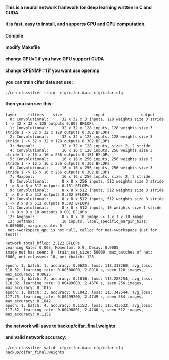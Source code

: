 #### This is a neural network framwork for deep learning written in C and CUDA.
#### It is fast, easy to install, and supports CPU and GPU computation.


#### Compile

#### modify Makefile
#### change GPU=1 if you have GPU support CUDA
#### change OPENMP=1 if you want use openmp

#### you can train cifar data set use:
```
./cnn classifier train  cfg/cifar.data cfg/cifar.cfg
```

#### then you can see this:

```
layer     filters    size              input                output
  0: Convolutional:      32 x 32 x 3 inputs, 128 weights size 3 stride 1 -> 32 x 32 x 128 outputs 0.007 BFLOPs
  1: Convolutional:      32 x 32 x 128 inputs, 128 weights size 3 stride 1 -> 32 x 32 x 128 outputs 0.302 BFLOPs
  2: Convolutional:      32 x 32 x 128 inputs, 128 weights size 3 stride 1 -> 32 x 32 x 128 outputs 0.302 BFLOPs
  3: Maxpool:            32 x 32 x 128 inputs, size: 2, 2 stride
  4: Convolutional:      16 x 16 x 128 inputs, 256 weights size 3 stride 1 -> 16 x 16 x 256 outputs 0.151 BFLOPs
  5: Convolutional:      16 x 16 x 256 inputs, 256 weights size 3 stride 1 -> 16 x 16 x 256 outputs 0.302 BFLOPs
  6: Convolutional:      16 x 16 x 256 inputs, 256 weights size 3 stride 1 -> 16 x 16 x 256 outputs 0.302 BFLOPs
  7: Maxpool:            16 x 16 x 256 inputs, size: 2, 2 stride
  8: Convolutional:      8 x 8 x 256 inputs, 512 weights size 3 stride 1 -> 8 x 8 x 512 outputs 0.151 BFLOPs
  9: Convolutional:      8 x 8 x 512 inputs, 512 weights size 3 stride 1 -> 8 x 8 x 512 outputs 0.302 BFLOPs
 10: Convolutional:      8 x 8 x 512 inputs, 512 weights size 3 stride 1 -> 8 x 8 x 512 outputs 0.302 BFLOPs
 11: Convolutional:      8 x 8 x 512 inputs, 10 weights size 1 stride 1 -> 8 x 8 x 10 outputs 0.001 BFLOPs
 12: Avgpool:            8 x 8 x 10 image -> 1 x 1 x 10 image
 13: Softmax:            10 inputs, label_specific_margin_bias: 0.000000, margin_scale: 0
 net->workspace_gpu is not null, calloc for net->workspace just for test!!!

network total_bflop: 2.122 BFLOPs
Learning Rate: 0.005, Momentum: 0.9, Decay: 0.0005
image net has seen: 0, train_set_size: 50000, max_batches of net: 5000, net->classes: 10, net->batch: 128

epoch: 1, batch: 1, accuracy: 0.0625, loss: 118.318260, avg_loss: 118.32, learning_rate: 0.00500000, 2.8910 s, seen 128 images, max_accuracy: 0.0625
epoch: 1, batch: 2, accuracy: 0.1016, loss: 115.288254, avg_loss: 118.02, learning_rate: 0.00499600, 2.4676 s, seen 256 images, max_accuracy: 0.1016
epoch: 1, batch: 3, accuracy: 0.1042, loss: 115.342644, avg_loss: 117.75, learning_rate: 0.00499200, 2.4749 s, seen 384 images, max_accuracy: 0.1042
epoch: 1, batch: 4, accuracy: 0.1152, loss: 115.435532, avg_loss: 117.52, learning_rate: 0.00498801, 2.4740 s, seen 512 images, max_accuracy: 0.1152

```
#### the network will save to backup/cifar_final.weights
#### and valid network accuracy:
```./cnn classifier valid  cfg/cifar.data cfg/cifar.cfg backup/cifar_final.weights```
